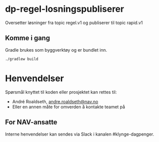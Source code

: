 # dp-regel-losningspubliserer

Oversetter løsninger fra topic regel.v1 og publiserer til topic rapid.v1

## Komme i gang

Gradle brukes som byggverktøy og er bundlet inn.

`./gradlew build`



# Henvendelser

Spørsmål knyttet til koden eller prosjektet kan rettes til:

* André Roaldseth, andre.roaldseth@nav.no
* Eller en annen måte for omverden å kontakte teamet på

## For NAV-ansatte

Interne henvendelser kan sendes via Slack i kanalen #klynge-dagpenger.
